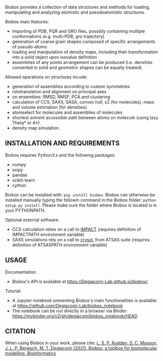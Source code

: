 Biobox provides a collection of data structures and methods for loading, manipulating and analyzing atomistic and pseudoatomistic structures.

Biobox main features:
* importing of PDB, PQR and GRO files, possibly containing multiple conformations (e.g. multi-PDB, gro trajectory)
* generation of coarse grain shapes composed of specific arrangements of pseudo-atoms
* loading and manipulation of density maps, including their transformation into a solid object upon isovalue definition
* assemblies of any points arrangement can be produced (i.e. densities converted in solid and geometric shapes can be equally treated).

Allowed operations on structures incude:
* generation of assemblies according to custom symmetries
* rototranslation and alignment on principal axes
* on ensembles: RMSD, RMSF, PCA and clustering
* calculation of CCS, SAXS, SASA, convex hull, s2 (for molecules), mass and volume estimation (for densities)
* atomselect for molecules and assemblies of molecules
* shortest solvent accessible path between atoms on molecule (using lazy Theta* or A*)
* density map simulation.

## INSTALLATION AND REQUIREMENTS

Biobox requires Python3.x and the following packages:
* numpy
* scipy
* pandas
* scikit-learn
* cython

Biobox can be installed with: `pip install biobox`. Biobox can otherwise be installed manually typing the followin command in the Biobox folder: `python setup.py install`. Please make sure the folder where Biobox is located is in your PYTHONPATH.

Optional external software:
* CCS calculation relies on a call to [IMPACT](
https://process.innovation.ox.ac.uk/software/) (requires definition of IMPACTPATH environment variable)
* SAXS simulations rely on a call to [crysol](https://www.embl-hamburg.de/biosaxs/crysol.html), from ATSAS suite (requires definition of ATSASPATH environment variable)

## USAGE

Documentation:
* Biobox's API is available at https://Degiacomi-Lab.github.io/biobox/

Tutorial:
* A Jupyter notebook presenting Biobox's main functionalities is available at
https://github.com/Degiacomi-Lab/biobox_notebook
* The notebook can be run directly in a browser via Binder: https://mybinder.org/v2/gh/degiacom/biobox_notebook/HEAD

## CITATION

When using Biobox in your work, please cite: [L. S. P. Rudden, S. C. Musson, J. L. P. Benesch, M. T. Degiacomi (2021). Biobox: a toolbox for biomolecular modelling, Bioinformatics](https://academic.oup.com/bioinformatics/advance-article/doi/10.1093/bioinformatics/btab785/6428530?login=true)
